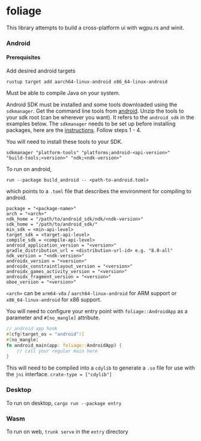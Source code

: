 # foliage

This library attempts to build a cross-platform ui with wgpu.rs and winit.

### Android

#### Prerequisites

Add desired android targets

`rustup target add aarch64-linux-android x86_64-linux-android`

Must be able to compile Java on your system.

Android SDK must be installed and some tools downloaded
using the `sdkmanager`.
Get the command line tools from
[android](https://developer.android.com/studio).
Unzip the tools to your sdk root (can be wherever you want).
It refers to the `android_sdk` in the
examples below. The `sdkmanager` needs to be set up before
installing packages, here are the
[instructions](https://developer.android.com/tools/sdkmanager).
Follow steps 1 - 4.

You will need to install these tools to your SDK.

    sdkmanager "platform-tools" "platforms;android-<api-version>" 
    "build-tools;<version>" "ndk;<ndk-version>"

To run on android,

    run --package build_android -- <path-to-android.toml>

which points to a `.toml` file that describes the environment for compiling to android.

    package = "<package-name>"
    arch = "<arch>"
    ndk_home = "/path/to/android_sdk/ndk/<ndk-version>"
    sdk_home = "/path/to/android_sdk/"
    min_sdk = <min-api-level>
    target_sdk = <target-api-level>
    compile_sdk = <compile-api-level>
    android_application_version = "<version>"
    gradle_distribution_url = <distribution-url-id> e.g. "8.0-all"
    ndk_version = "<ndk-version>"
    androidx_version = "<version>"
    androidx_constraintlayout_version = "<version>"
    androidx_games_activity_version = "<version>"
    androidx_fragment_version = "<version>"
    oboe_version = "<version>"

`<arch>` can be `arm64-v8a` / `aarch64-linux-android`
for ARM support or
`x86_64-linux-android` for
x86 support.

You will need to configure your entry point with `foliage::AndroidApp`
as a parameter and `#[no_mangle]`
attribute.

```rust 
// android app hook
#[cfg(target_os = "android")]
#[no_mangle]
fn android_main(app: foliage::AndroidApp) {
    // call your regular main here
}
```

This will need to be compiled into a `cdylib` to generate a `.so` file for use
with the `jni` interface.
`crate-type = ["cdylib"]`

### Desktop

To run on desktop, `cargo run --package entry`

### Wasm

To run on web, `trunk serve` in the `entry` directory